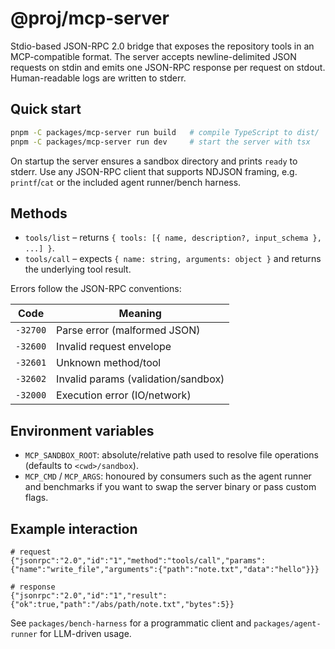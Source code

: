 # @proj/mcp-server

Stdio-based JSON-RPC 2.0 bridge that exposes the repository tools in an MCP-compatible format. The server accepts newline-delimited JSON requests on stdin and emits one JSON-RPC response per request on stdout. Human-readable logs are written to stderr.

## Quick start

```bash
pnpm -C packages/mcp-server run build   # compile TypeScript to dist/
pnpm -C packages/mcp-server run dev     # start the server with tsx
```

On startup the server ensures a sandbox directory and prints `ready` to stderr. Use any JSON-RPC client that supports NDJSON framing, e.g. `printf`/`cat` or the included agent runner/bench harness.

## Methods

- `tools/list` – returns `{ tools: [{ name, description?, input_schema }, ...] }`.
- `tools/call` – expects `{ name: string, arguments: object }` and returns the underlying tool result.

Errors follow the JSON-RPC conventions:

| Code    | Meaning                             |
|---------|-------------------------------------|
| `-32700`| Parse error (malformed JSON)         |
| `-32600`| Invalid request envelope             |
| `-32601`| Unknown method/tool                  |
| `-32602`| Invalid params (validation/sandbox)  |
| `-32000`| Execution error (IO/network)         |

## Environment variables

- `MCP_SANDBOX_ROOT`: absolute/relative path used to resolve file operations (defaults to `<cwd>/sandbox`).
- `MCP_CMD` / `MCP_ARGS`: honoured by consumers such as the agent runner and benchmarks if you want to swap the server binary or pass custom flags.

## Example interaction

```text
# request
{"jsonrpc":"2.0","id":"1","method":"tools/call","params":{"name":"write_file","arguments":{"path":"note.txt","data":"hello"}}}

# response
{"jsonrpc":"2.0","id":"1","result":{"ok":true,"path":"/abs/path/note.txt","bytes":5}}
```

See `packages/bench-harness` for a programmatic client and `packages/agent-runner` for LLM-driven usage.
